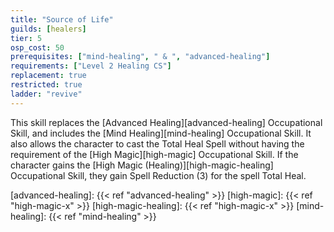 ```yaml
---
title: "Source of Life"
guilds: [healers]
tier: 5
osp_cost: 50
prerequisites: ["mind-healing", " & ", "advanced-healing"]
requirements: ["Level 2 Healing CS"]
replacement: true
restricted: true
ladder: "revive"
---
```

This skill replaces the [Advanced Healing][advanced-healing] Occupational Skill, and includes the [Mind Healing][mind-healing] Occupational Skill. It also allows the character to cast the Total Heal Spell without having the requirement of the [High Magic][high-magic] Occupational Skill. If the character gains the [High Magic (Healing)][high-magic-healing] Occupational Skill, they gain Spell Reduction (3) for the spell Total Heal.

[advanced-healing]: {{< ref "advanced-healing" >}}
[high-magic]: {{< ref "high-magic-x" >}}
[high-magic-healing]: {{< ref "high-magic-x" >}}
[mind-healing]: {{< ref "mind-healing" >}}